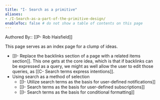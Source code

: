 ```yaml
---
title: "I- Search as a primitive"
aliases: 
- /I-Search-as-a-part-of-the-primitive-design/
enableToc: false # do not show a table of contents on this page
---
```

Authored By:: [[P- Rob Haisfield]]

This page serves as an index page for a clump of ideas.

-   [[I- Replace the backlinks section of a page with a related items section]]. This one gets at the core idea, which is that if backlinks can be expressed as a query, we might as well allow the user to edit those queries, as [[C- Search terms express intentions]]. 
- Using search as a method of selection 
    -   [[I- Utilize search terms as the basis for user-defined notifications]]
    -   [[I- Search terms as the basis for user-defined subscriptions]]
    - [[I- Search terms as the basis for conditional formatting]]